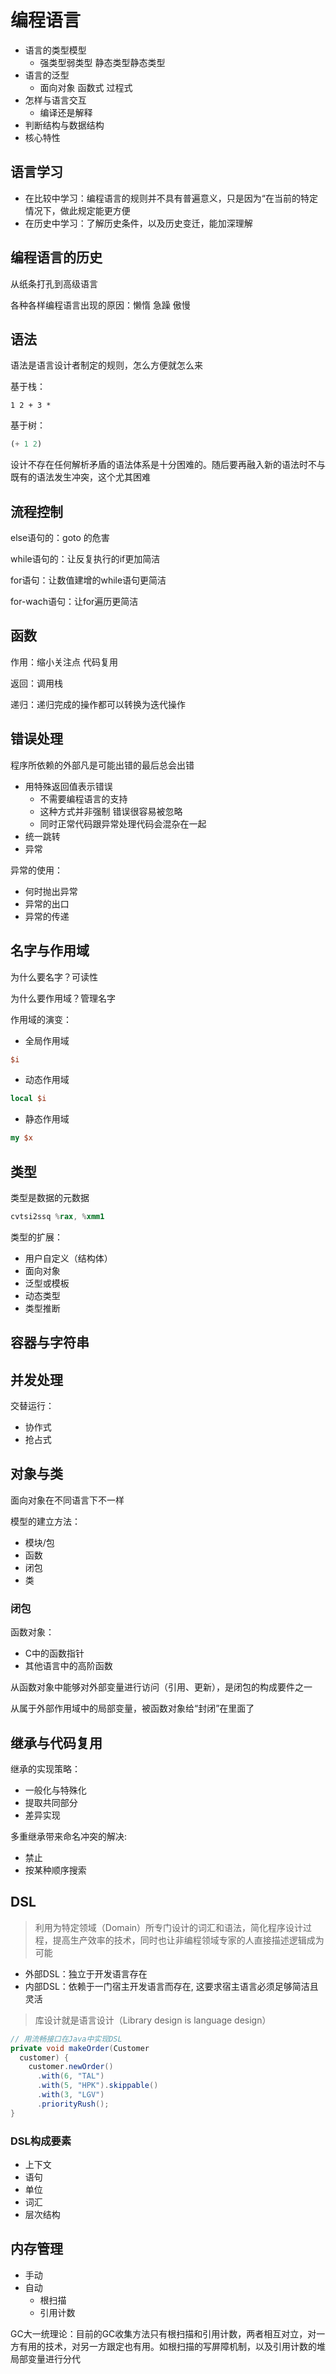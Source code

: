 # 编程语言

- 语言的类型模型
  - 强类型弱类型 静态类型静态类型
- 语言的泛型
  - 面向对象 函数式 过程式
- 怎样与语言交互
  - 编译还是解释
- 判断结构与数据结构
- 核心特性

## 语言学习

- 在比较中学习：编程语言的规则并不具有普遍意义，只是因为“在当前的特定情况下，做此规定能更方便
- 在历史中学习：了解历史条件，以及历史变迁，能加深理解

## 编程语言的历史

从纸条打孔到高级语言

各种各样编程语言出现的原因：懒惰 急躁 傲慢

## 语法

语法是语言设计者制定的规则，怎么方便就怎么来

基于栈：

```forth
1 2 + 3 *
```

基于树：

```lisp
(+ 1 2)
```

设计不存在任何解析矛盾的语法体系是十分困难的。随后要再融入新的语法时不与既有的语法发生冲突，这个尤其困难

## 流程控制

else语句的：goto 的危害

while语句的：让反复执行的if更加简洁

for语句：让数值建增的while语句更简洁

for-wach语句：让for遍历更简洁

## 函数

作用：缩小关注点 代码复用

返回：调用栈

递归：递归完成的操作都可以转换为迭代操作

## 错误处理

程序所依赖的外部凡是可能出错的最后总会出错

- 用特殊返回值表示错误
  - 不需要编程语言的支持
  - 这种方式并非强制 错误很容易被忽略
  - 同时正常代码跟异常处理代码会混杂在一起
- 统一跳转
- 异常

异常的使用：

- 何时抛出异常
- 异常的出口
- 异常的传递

## 名字与作用域

为什么要名字？可读性

为什么要作用域？管理名字

作用域的演变：

- 全局作用域

```perl
$i
```

- 动态作用域

```perl
local $i
```

- 静态作用域

```perl
my $x
```

## 类型

类型是数据的元数据

```asm
cvtsi2ssq %rax, %xmm1
```

类型的扩展：

- 用户自定义（结构体）
- 面向对象
- 泛型或模板
- 动态类型
- 类型推断

## 容器与字符串

## 并发处理

交替运行：

- 协作式
- 抢占式

## 对象与类

面向对象在不同语言下不一样

模型的建立方法：

- 模块/包
- 函数
- 闭包
- 类

### 闭包

函数对象：
- C中的函数指针
- 其他语言中的高阶函数

从函数对象中能够对外部变量进行访问（引用、更新），是闭包的构成要件之一

从属于外部作用域中的局部变量，被函数对象给“封闭”在里面了

## 继承与代码复用

继承的实现策略：

- 一般化与特殊化
- 提取共同部分
- 差异实现

多重继承带来命名冲突的解决:

- 禁止
- 按某种顺序搜索

## DSL

> 利用为特定领域（Domain）所专门设计的词汇和语法，简化程序设计过程，提高生产效率的技术，同时也让非编程领域专家的人直接描述逻辑成为可能

- 外部DSL：独立于开发语言存在
- 内部DSL：依赖于一门宿主开发语言而存在, 这要求宿主语言必须足够简洁且灵活

> 库设计就是语言设计（Library design is language design）

```java
// 用流畅接口在Java中实现DSL
private void makeOrder(Customer
  customer) {
    customer.newOrder()
      .with(6, "TAL")
      .with(5, "HPK").skippable()
      .with(3, "LGV")
      .priorityRush();
}
```

### DSL构成要素

- 上下文
- 语句
- 单位
- 词汇
- 层次结构

## 内存管理

- 手动
- 自动
  - 根扫描
  - 引用计数

GC大一统理论：目前的GC收集方法只有根扫描和引用计数，两者相互对立，对一方有用的技术，对另一方跟定也有用。如根扫描的写屏障机制，以及引用计数的堆局部变量进行分代

